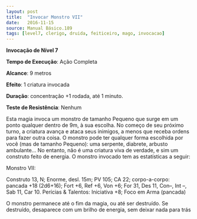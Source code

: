 ```yaml
---
layout: post
title:  "Invocar Monstro VII"
date:   2016-11-15
source: Manual Básico.189
tags: [level7, clerigo, druida, feiticeiro, mago, invocacao]
---
```


**Invocação de Nível 7**

**Tempo de Execução**: Ação Completa

**Alcance**: 9 metros

**Efeito**: 1 criatura invocada

**Duração**: concentração +1 rodada, até 1 minuto.

**Teste de Resistência**: Nenhum

Esta magia invoca um monstro de tamanho Pequeno que surge em um ponto qualquer dentro de 9m, à sua escolha. No começo de seu próximo turno, a criatura
avança e ataca seus inimigos, a menos que receba ordens para fazer outra coisa.
O monstro pode ter qualquer forma escolhida por você (mas de tamanho Pequeno): uma serpente, diabrete, arbusto ambulante... No entanto, não é uma criatura viva de verdade, e sim um construto feito de energia. O monstro invocado tem as estatísticas a seguir:

Monstro VII: 

Construto 13, N; Enorme, desl. 15m; PV 105; CA 22; 
corpo-a-corpo: pancada +18 (2d6+16); 
Fort +6, Ref +6, Von +6; 
For 31, Des 11, Con–, Int –, Sab 11, Car 10. 
Perícias & Talentos: Iniciativa +8; Foco em Arma (pancada)


O monstro permanece até o fim da magia, ou até ser destruído. Se destruído, desaparece com um brilho de energia, sem deixar nada para trás